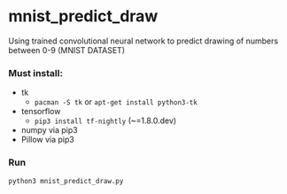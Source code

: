 # mnist_predict_draw
Using trained convolutional neural network to predict drawing of numbers between 0-9 (MNIST DATASET)

### Must install:
* tk
  * `pacman -S tk` or `apt-get install python3-tk`
* tensorflow
  * `pip3 install tf-nightly` (~=1.8.0.dev)
* numpy via pip3
* Pillow via pip3

### Run
`python3 mnist_predict_draw.py`
